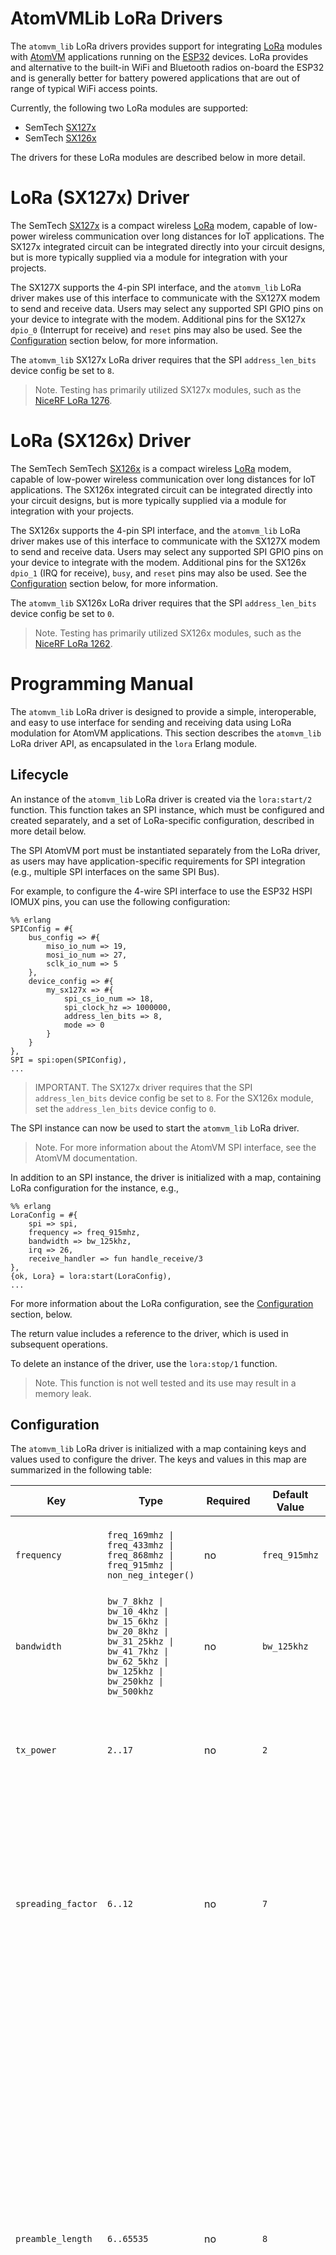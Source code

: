 # AtomVMLib LoRa Drivers

The `atomvm_lib` LoRa drivers provides support for integrating [LoRa](https://en.wikipedia.org/wiki/LoRa) modules with [AtomVM](https://github.com/atomvm/AtomVM) applications running on the [ESP32](https://www.espressif.com/en/products/socs/esp32) devices.  LoRa provides and alternative to the built-in WiFi and Bluetooth radios on-board the ESP32 and is generally better for battery powered applications that are out of range of typical WiFi access points.

Currently, the following two LoRa modules are supported:

* SemTech [SX127x](../assets/DS_SX1276-7-8-9_W_APP_V7.pdf)
* SemTech [SX126x](../assets/DS_SX1261-2_V1.2.pdf)

The drivers for these LoRa modules are described below in more detail.

# LoRa (SX127x) Driver

The SemTech [SX127x](../assets/DS_SX1276-7-8-9_W_APP_V7.pdf) is a compact wireless [LoRa](https://en.wikipedia.org/wiki/LoRa) modem, capable of low-power wireless communication over long distances for IoT applications.  The SX127x integrated circuit can be integrated directly into your circuit designs, but is more typically supplied via a module for integration with your projects.

The SX127X supports the 4-pin SPI interface, and the `atomvm_lib` LoRa driver makes use of this interface to communicate with the SX127X modem to send and receive data.  Users may select any supported SPI GPIO pins on your device to integrate with the modem.  Additional pins for the SX127x `dpio_0` (Interrupt for receive) and `reset` pins may also be used.  See the [Configuration](#Configuration) section below, for more information.

The `atomvm_lib` SX127x LoRa driver requires that the SPI `address_len_bits` device config be set to `8`.

> Note.  Testing has primarily utilized SX127x modules, such as the [NiceRF LoRa 1276](../assets/LoRa127X_100mW_LoRa_Wireless_Transceiver_Module_V3.0.pdf).

# LoRa (SX126x) Driver

The SemTech SemTech [SX126x](../assets/DS_SX1261-2_V1.2.pdf) is a compact wireless [LoRa](https://en.wikipedia.org/wiki/LoRa) modem, capable of low-power wireless communication over long distances for IoT applications.  The SX126x integrated circuit can be integrated directly into your circuit designs, but is more typically supplied via a module for integration with your projects.

The SX126x supports the 4-pin SPI interface, and the `atomvm_lib` LoRa driver makes use of this interface to communicate with the SX127X modem to send and receive data.  Users may select any supported SPI GPIO pins on your device to integrate with the modem.  Additional pins for the SX126x `dpio_1` (IRQ for receive), `busy`, and `reset` pins may also be used.  See the [Configuration](#Configuration) section below, for more information.

The `atomvm_lib` SX126x LoRa driver requires that the SPI `address_len_bits` device config be set to `0`.

> Note.  Testing has primarily utilized SX126x modules, such as the [NiceRF LoRa 1262](../assets/LoRa126X_160mW_Low_Power_Consumption_Wireless_Transceiver_Module_V2.1.pdf).

# Programming Manual

The `atomvm_lib` LoRa driver is designed to provide a simple, interoperable, and easy to use interface for sending and receiving data using LoRa modulation for AtomVM applications.  This section describes the `atomvm_lib` LoRa driver API, as encapsulated in the `lora` Erlang module.

## Lifecycle

An instance of the `atomvm_lib` LoRa driver is created via the `lora:start/2` function.  This function takes an SPI instance, which must be configured and created separately, and a set of LoRa-specific configuration, described in more detail below.

The SPI AtomVM port must be instantiated separately from the LoRa driver, as users may have application-specific requirements for SPI integration (e.g., multiple SPI interfaces on the same SPI Bus).

For example, to configure the 4-wire SPI interface to use the ESP32 HSPI IOMUX pins, you can use the following configuration:

    %% erlang
    SPIConfig = #{
        bus_config => #{
            miso_io_num => 19,
            mosi_io_num => 27,
            sclk_io_num => 5
        },
        device_config => #{
            my_sx127x => #{
                spi_cs_io_num => 18,
                spi_clock_hz => 1000000,
                address_len_bits => 8,
                mode => 0
            }
        }
    },
    SPI = spi:open(SPIConfig),
    ...

> IMPORTANT. The SX127x driver requires that the SPI `address_len_bits` device config be set to `8`.  For the SX126x module, set the `address_len_bits` device config to `0`.

The SPI instance can now be used to start the `atomvm_lib` LoRa driver.

> Note.  For more information about the AtomVM SPI interface, see the AtomVM documentation.

In addition to an SPI instance, the driver is initialized with a map, containing LoRa configuration for the instance, e.g.,

    %% erlang
    LoraConfig = #{
        spi => spi,
        frequency => freq_915mhz,
        bandwidth => bw_125khz,
        irq => 26,
        receive_handler => fun handle_receive/3
    },
    {ok, Lora} = lora:start(LoraConfig),
    ...

For more information about the LoRa configuration, see the [Configuration](#Configuration) section, below.

The return value includes a reference to the driver, which is used in subsequent operations.

To delete an instance of the driver, use the `lora:stop/1` function.

> Note.  This function is not well tested and its use may result in a memory leak.

## Configuration

The `atomvm_lib` LoRa driver is initialized with a map containing keys and values used to configure the driver.  The keys and values in this map are summarized in the following table:

| Key | Type | Required | Default Value | Description |
|-----|-------|----------|---------------|-------------|
| `frequency` | `freq_169mhz \| freq_433mhz \| freq_868mhz \| freq_915mhz \| non_neg_integer()` | no  | `freq_915mhz` | Wireless frequency (typically determined by geographic region). |
| `bandwidth` | `bw_7_8khz \| bw_10_4khz \| bw_15_6khz \| bw_20_8khz \| bw_31_25khz \| bw_41_7khz \| bw_62_5khz \| bw_125khz \| bw_250khz \| bw_500khz` | no  | `bw_125khz` | Signal bandwidth (increased bandwidth improve throughput, at the expense of range). |
| `tx_power` | `2..17` | no  | `2` | Transmission power.  More power will increase range, at the expense of power consumption. |
| `spreading_factor` | `6..12` | no  | `7` | LoRa spreading factor.  This value must be known in advance by the sender and receiver.  The higher the spreading factor, the better the range, at the expense of speed of transmission. |
| `preamble_length` | `6..65535` | no  | `8` | Number of symbols in the packet preamble used to synchronize the receiver with the incoming message.  A longer preamble can result in better receiver sensitivity, at the expense of a longer duty cycle.  Note that some jurisdictions impose strict limits on the length of a message duty cycle.  If the sender and receiver are not configured to use the same preamble length, the receiver should be set to the maximum allowable value. |
| `coding_rate` | `cr_4_5 \| cr_4_6 \| cr_4_7 \| cr_4_8` | no  | `cr_4_5` | The forward error [correction code rate](https://en.wikipedia.org/wiki/Code_rate).  This value is expressed as a ratio of non-redundant data in the message payload.  (Note that the header, if present, uses a error coding rate of 4/8) |
| `header_mode` | `implicit \| explicit` | no  | `explicit` | LoRa header mode.  Only use implicit header mode if the payload length, error correction coding rate, and presence of the CRC is known in advance.  This is uncommon. |
| `sync_word` | `0x00..0xFF` | no  | `0x12` | 8-bit value used by the receiver to synchronize the start of a message.  This value must be in agreement between the sender and receiver.  Note that the value `0x34` is reserved for LoRaWAN networks. |
| `lna_gain` | `lna_1 \| lna_2 \| lna_3 \| lna_4 \| lna_5 \| lna_6 \| auto` | no  | `auto` | Low Noise Amplifier gain control.  This setting adjusts the sensitivity of the SX127X receiver.  `lna_1` is maximum gain, and `lan_6` is minimum gain.  Most applications use the `auto` gain feature of the SX127X. |
| `enable_crc` | `true \| false` | no  | `true` | TODO. |
| `invert_iq` | `true \| false` | no  | `false` | TODO. |
| `irq` | `non_neg_integer()` | yes, if receiving messages |  | ESP32 Pin used to signal receipt of a message.  This pin should be connected to the DIO_0 pin on the LoRa modem.  See [Receiving Data](#Receiving_Data) below for more information. |
| `receive_handler` | `fun(Lora::pid(), Message::term(), QoS::qos()) -> any().` | likely, if receiving messages |  | Callback function that is invoked when a message is received.  See [Receiving Data](#Receiving_Data) below for more information. |
| `reset` | `non_neg_integer()` | no |  | ESP32 Pin used to reset the modem on initialization.  Resetting the pin may be desireable in cases where the modem contains stale information that needs to be reset on a regular basis. |
| `busy` | `non_neg_integer()` | no |  | ESP32 Pin used to signal whether the SX126x module is busy and whether the driver should wait before sending an SPI command.  Use of this pin is optional but recommended. |

### Choosing LoRa parameters

Choosing the right parameters for LoRa communications can seem to be more of an art that a science, and is dependent on a number of factors, including:

* Your location, and the governing laws around allowable frequencies, message time to deliver, and so forth;
* The latency requirements for your application, i.e., how quickly you want to deliver messages;
* The packet size requirements for your application, i.e., how large you want your messages to be;
* The range of your transmissions, i.e., the distance between your senders and receivers, and how many obstacles there are in your area.

TODO: Provide guidance for parameter selection

## Broadcasting Packets

To broadcast a packet using the LoRa driver, use the `lora:broadcast/2` function, supplying the `Lora` instance created via `lora:start/2`, and the message packet.  The packet may be a string (list of integers), binary, or I/O list.  E.g.,

    %% erlang
    Packet = [<<"AtomVM ">>, integer_to_list(I)],
    ok = lora:broadcast(Lora, Packet),
    ...

An `ok` return value indicates that the message has been broadcast, bit not necessarily that any other devices have received the message.

## Receiving Packets

Messages are received asynchronously in the `atomvm_lib` LoRa driver and can be delivered to applications via a callback function supplied to the driver at the time of initialization.

In order to receive messages, however, you must specify the pin on the ESP32 that is connected to the `dio_0` pin on the LoRa modem, as the arrival of a message will trigger an interrupt when the `dio_0` pin is rising.  E.g, in the driver configuration map, you might have an entry like:

    %% erlang
    irq => 26

In addition, you should specify a 3-ary callback function, which will be called when a packet arrives.  This function is specified in the configuration map using the `receive_handler` key, e.g.,

    %% erlang
    receive_handler => fun handle_receive/3

This function takes three parameters:

* `Lora` a reference to the LoRa instance;
* `Packet` the received packet (as a string, i.e., list of bytes);
* `QoS` the quality of service, as a map, containing the received signal strength indicator (`rssi`) and signal-to-noise ratio (`snr`).

For example, this handler simply prints the received packet and quality of service to the console:

    %% erlang
    handle_receive(_Lora, Packet, QoS) ->
        io:format("Received Packet: ~p; QoS: ~p~n", [Packet, QoS]).

## Putting the device to sleep

For low power applications, it may be useful to put the modem into sleep mode when application puts the MCU to sleep.  Doing so can greatly enhance battery life.

    %% erlang
    ...
    lora:sleep(Lora),
    ...

# LoRa Example

The `atomvm_lib` LoRa driver includes an example program illustrating use of the driver.  See the [README](../examples/lora_example/README.md) for information about how to build, flash, and run this example program.

